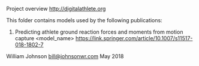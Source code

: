 <!---
  ---
  --- 1. Filename, Creation-Date
  ---      README.md, 22may2018
  ---
  --- 2. Original-Author, Email-Address
  ---      Copyright (c) MMXVIII
  ---      William JOHNSON, bill@johnsonwr.com
  ---
  --- 3. Last-Updated-By, Email-Address
  ---      William JOHNSON, bill@johnsonwr.com
  ---
  --- 4. Modification-History
  ---      Build Author Date      Change
  ---      n/a   wrj    22may2018 alpha release 
  --->

Project overview http://digitalathlete.org

This folder contains models used by the following publications:

1. Predicting athlete ground reaction forces and moments from motion capture
<model_name>
https://link.springer.com/article/10.1007/s11517-018-1802-7

William Johnson
bill@johnsonwr.com
May 2018
